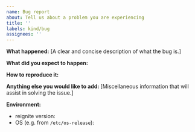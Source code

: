 ```yaml
---
name: Bug report
about: Tell us about a problem you are experiencing
title: ''
labels: kind/bug
assignees: ''
---
```


**What happened:**
[A clear and concise description of what the bug is.]


**What did you expect to happen:**


**How to reproduce it:**


**Anything else you would like to add:**
[Miscellaneous information that will assist in solving the issue.]


**Environment:**

- reignite version:
- OS (e.g. from `/etc/os-release`):